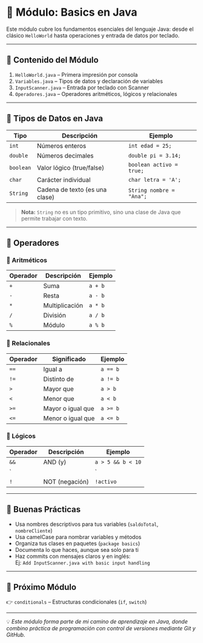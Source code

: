 # 📘 Módulo: Basics en Java

Este módulo cubre los fundamentos esenciales del lenguaje Java: desde el clásico `HelloWorld` hasta operaciones y entrada de datos por teclado.

---

## 📌 Contenido del Módulo

1. `HelloWorld.java` – Primera impresión por consola
2. `Variables.java` – Tipos de datos y declaración de variables
3. `InputScanner.java` – Entrada por teclado con Scanner
4. `Operadores.java` – Operadores aritméticos, lógicos y relacionales

---

## 🧠 Tipos de Datos en Java

| Tipo       | Descripción                        | Ejemplo            |
|------------|------------------------------------|---------------------|
| `int`      | Números enteros                    | `int edad = 25;`    |
| `double`   | Números decimales                  | `double pi = 3.14;` |
| `boolean`  | Valor lógico (true/false)          | `boolean activo = true;` |
| `char`     | Carácter individual                | `char letra = 'A';` |
| `String`   | Cadena de texto (es una clase)     | `String nombre = "Ana";` |

> **Nota:** `String` no es un tipo primitivo, sino una clase de Java que permite trabajar con texto.

---

## 🔡 Operadores

### 🔢 Aritméticos
| Operador | Descripción  | Ejemplo   |
|----------|--------------|-----------|
| `+`      | Suma         | `a + b`   |
| `-`      | Resta        | `a - b`   |
| `*`      | Multiplicación| `a * b`  |
| `/`      | División     | `a / b`   |
| `%`      | Módulo       | `a % b`   |

### 🤔 Relacionales
| Operador | Significado          | Ejemplo     |
|----------|----------------------|-------------|
| `==`     | Igual a              | `a == b`    |
| `!=`     | Distinto de          | `a != b`    |
| `>`      | Mayor que            | `a > b`     |
| `<`      | Menor que            | `a < b`     |
| `>=`     | Mayor o igual que    | `a >= b`    |
| `<=`     | Menor o igual que    | `a <= b`    |

### 🧠 Lógicos
| Operador | Descripción         | Ejemplo           |
|----------|---------------------|--------------------|
| `&&`     | AND (y)             | `a > 5 && b < 10`  |
| `||`     | OR (o)              | `a > 5 || b < 10`  |
| `!`      | NOT (negación)      | `!activo`          |

---

## 🎯 Buenas Prácticas

- Usa nombres descriptivos para tus variables (`saldoTotal`, `nombreCliente`)
- Usa camelCase para nombrar variables y métodos
- Organiza tus clases en paquetes (`package basics`)
- Documenta lo que haces, aunque sea solo para ti
- Haz commits con mensajes claros y en inglés:  
  Ej: `Add InputScanner.java with basic input handling`

---

## 🔁 Próximo Módulo

👉 `conditionals` – Estructuras condicionales (`if`, `switch`)

---

💡 *Este módulo forma parte de mi camino de aprendizaje en Java, donde combino práctica de programación con control de versiones mediante Git y GitHub.*
